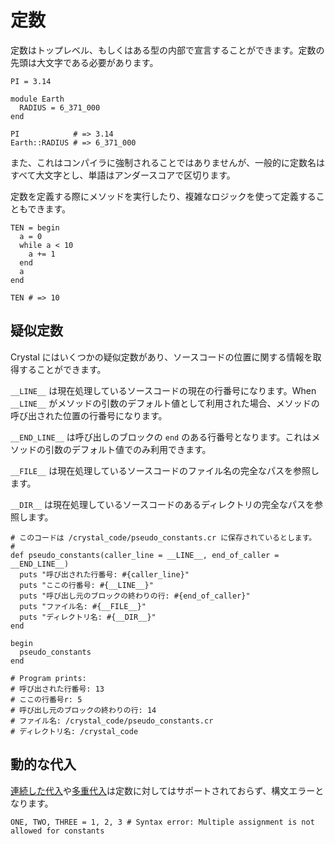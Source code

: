 # 定数

定数はトップレベル、もしくはある型の内部で宣言することができます。定数の先頭は大文字である必要があります。

```crystal
PI = 3.14

module Earth
  RADIUS = 6_371_000
end

PI            # => 3.14
Earth::RADIUS # => 6_371_000
```

また、これはコンパイラに強制されることではありませんが、一般的に定数名はすべて大文字とし、単語はアンダースコアで区切ります。

定数を定義する際にメソッドを実行したり、複雑なロジックを使って定義することもできます。

```crystal
TEN = begin
  a = 0
  while a < 10
    a += 1
  end
  a
end

TEN # => 10
```

## 疑似定数

Crystal にはいくつかの疑似定数があり、ソースコードの位置に関する情報を取得することができます。

`__LINE__` は現在処理しているソースコードの現在の行番号になります。When `__LINE__` がメソッドの引数のデフォルト値として利用された場合、メソッドの呼び出された位置の行番号になります。

`__END_LINE__` は呼び出しのブロックの `end` のある行番号となります。これはメソッドの引数のデフォルト値でのみ利用できます。

`__FILE__` は現在処理しているソースコードのファイル名の完全なパスを参照します。

`__DIR__` は現在処理しているソースコードのあるディレクトリの完全なパスを参照します。

```crystal
# このコードは /crystal_code/pseudo_constants.cr に保存されているとします。
#
def pseudo_constants(caller_line = __LINE__, end_of_caller = __END_LINE__)
  puts "呼び出された行番号: #{caller_line}"
  puts "ここの行番号: #{__LINE__}"
  puts "呼び出し元のブロックの終わりの行: #{end_of_caller}"
  puts "ファイル名: #{__FILE__}"
  puts "ディレクトリ名: #{__DIR__}"
end

begin
  pseudo_constants
end

# Program prints:
# 呼び出された行番号: 13
# ここの行番号r: 5
# 呼び出し元のブロックの終わりの行: 14
# ファイル名: /crystal_code/pseudo_constants.cr
# ディレクトリ名: /crystal_code
```

## 動的な代入

[連続した代入](assignment.md#chained-assignment)や[多重代入](assignment.md#multiple-assignment)は定数に対してはサポートされておらず、構文エラーとなります。

```crystal
ONE, TWO, THREE = 1, 2, 3 # Syntax error: Multiple assignment is not allowed for constants
```
